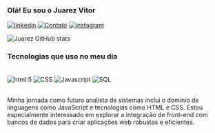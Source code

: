 ### Olá! Eu sou o Juarez Vitor 

[![linkedin](https://img.shields.io/badge/LinkedIn-0077B5?style=for-the-badge&logo=linkedin&logoColor=white)](https://www.linkedin.com/in/juarez-vitor)
[![Contato](https://img.shields.io/badge/Gmail-D14836?style=for-the-badge&logo=gmail&logoColor=white)](juarez10vitor@gmail.com)
[![instagram](https://img.shields.io/badge/Instagram-E4405F?style=for-the-badge&logo=instagram&logoColor=white)](https://www.instagram.com/juaara/)

![Juarez GitHub stats](https://github-readme-stats.vercel.app/api?username=juarezvitor&show_icons=true&theme=dracula)

### Tecnologias que uso no meu dia

<div style="display: inline_block"><br/>
<img align= "center" alt="html:5" src="https://img.shields.io/badge/HTML5-E34F26?style=for-the-badge&logo=html5&logoColor=white">
<img align= "center" alt="CSS" src="https://img.shields.io/badge/CSS3-1572B6?style=for-the-badge&logo=css3&logoColor=white">
<img align= "center" alt="Javascript" src="https://img.shields.io/badge/JavaScript-F7DF1E?style=for-the-badge&logo=javascript&logoColor=black">
<img align= "center" alt="SQL" src="https://img.shields.io/badge/MySQL-005C84?style=for-the-badge&logo=mysql&logoColor=white">
</div><br/>

Minha jornada como futuro analista de sistemas inclui o domínio de linguagens como JavaScript e tecnologias como HTML e CSS. Estou especialmente interessado em explorar a integração de front-end com bancos de dados para criar aplicações web robustas e eficientes.
